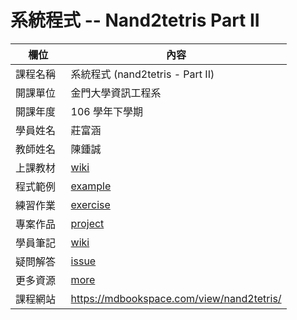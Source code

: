 # 系統程式 -- Nand2tetris Part II

欄位       |  內容
----------|----------------------------
課程名稱   | 系統程式 (nand2tetris - Part II)
開課單位   | 金門大學資訊工程系
開課年度   | 106 學年下學期
學員姓名   | 莊富涵
教師姓名   | 陳鍾誠
上課教材   | [wiki](https://github.com/cccnqu/sp106b/wiki)
程式範例   | [example](example)
練習作業   | [exercise](exercise)
專案作品   | [project](project)
學員筆記   | [wiki](../../wiki)
疑問解答   | [issue](https://github.com/cccnqu/sp106b/issues)
更多資源   | [more](more)
課程網站   | https://mdbookspace.com/view/nand2tetris/

